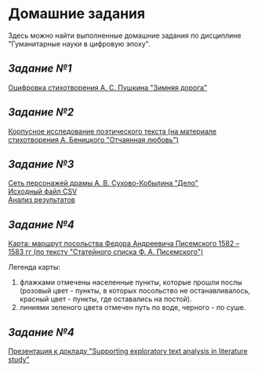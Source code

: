 # **Домашние задания**
Здесь можно найти выполненные домашние задания по дисциплине "Гуманитарные науки в цифровую эпоху".

## *Задание №1*
[Оцифровка стихотворения А. С. Пушкина "Зимняя дорога"](https://github.com/kovrizhnykhn/Kovrizhnykh-N/blob/master/%D0%97%D0%B8%D0%BC%D0%BD%D1%8F%D1%8F%20%D0%B4%D0%BE%D1%80%D0%BE%D0%B3%D0%B0.xml)

## *Задание №2*
[Корпусное исследование поэтического текста (на материале стихотворения А. Беницкого "Отчаянная любовь")](https://github.com/kovrizhnykhn/Kovrizhnykh-N/blob/master/%D0%9A%D0%BE%D1%80%D0%BF%D1%83%D1%81%D0%BD%D0%BE%D0%B5%20%D0%B8%D1%81%D1%81%D0%BB%D0%B5%D0%B4%D0%BE%D0%B2%D0%B0%D0%BD%D0%B8%D0%B5.md) 

## *Задание №3*
[Сеть персонажей драмы А. В. Сухово-Кобылина "Дело"](https://github.com/kovrizhnykhn/Kovrizhnykh-N/blob/master/%D0%A1%D0%B5%D1%82%D1%8C%20%D0%BF%D0%B5%D1%80%D1%81%D0%BE%D0%BD%D0%B0%D0%B6%D0%B5%D0%B9.md)  
[Исходный файл CSV]()  
[Анализ результатов]()  

## *Задание №4*
[Карта: маршрут посольства Федора Андреевича Писемского 1582 – 1583 гг (по тексту "Статейного списка Ф. А. Писемского")](https://github.com/kovrizhnykhn/Kovrizhnykh-N/blob/master/map(3).geojson)

Легенда карты: 
1. флажками отмечены населенные пункты, которые прошли послы (розовый цвет - пункты, в которых посольство не останавливалось, красный цвет - пункты, где оставались на постой).
2. линиями зеленого цвета отмечен путь по воде, черного - по суше.

## *Задание №4*
[Презентация к докладу "Supporting exploratory text analysis in literature study"](https://github.com/kovrizhnykhn/Kovrizhnykh-N/blob/master/Supporting.pptx) 
